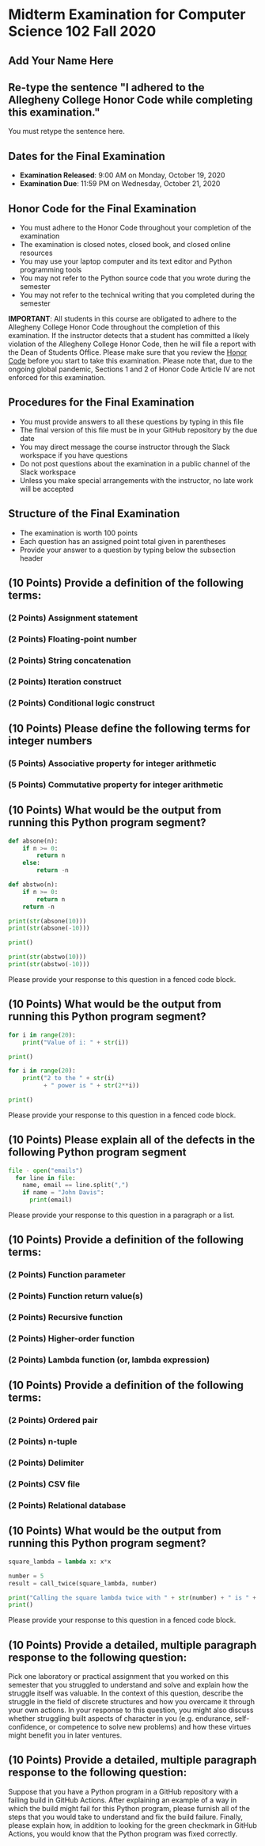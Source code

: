 # Midterm Examination for Computer Science 102 Fall 2020

## Add Your Name Here

## Re-type the sentence "I adhered to the Allegheny College Honor Code while completing this examination."

You must retype the sentence here.

## Dates for the Final Examination

- **Examination Released**: 9:00 AM on Monday, October 19, 2020
- **Examination Due**: 11:59 PM on Wednesday, October 21, 2020

## Honor Code for the Final Examination

- You must adhere to the Honor Code throughout your completion of the examination
- The examination is closed notes, closed book, and closed online resources
- You may use your laptop computer and its text editor and Python programming tools
- You may not refer to the Python source code that you wrote during the semester
- You may not refer to the technical writing that you completed during the semester

**IMPORTANT**: All students in this course are obligated to adhere to the
Allegheny College Honor Code throughout the completion of this examination. If
the instructor detects that a student has committed a likely violation of the
Allegheny College Honor Code, then he will file a report with the Dean of
Students Office. Please make sure that you review the [Honor
Code](https://sites.allegheny.edu/about/honor-code/) before you start to take
this examination. Please note that, due to the ongoing global pandemic, Sections
1 and 2 of Honor Code Article IV are not enforced for this examination.

## Procedures for the Final Examination

- You must provide answers to all these questions by typing in this file
- The final version of this file must be in your GitHub repository by the due date
- You may direct message the course instructor through the Slack workspace if you have questions
- Do not post questions about the examination in a public channel of the Slack workspace
- Unless you make special arrangements with the instructor, no late work will be accepted

## Structure of the Final Examination

- The examination is worth 100 points
- Each question has an assigned point total given in parentheses
- Provide your answer to a question by typing below the subsection header

## (10 Points) Provide a definition of the following terms:

### (2 Points) Assignment statement

### (2 Points) Floating-point number

### (2 Points) String concatenation

### (2 Points) Iteration construct

### (2 Points) Conditional logic construct

## (10 Points) Please define the following terms for integer numbers

### (5 Points) Associative property for integer arithmetic

### (5 Points) Commutative property for integer arithmetic

## (10 Points) What would be the output from running this Python program segment?

```python
def absone(n):
    if n >= 0:
        return n
    else:
        return -n

def abstwo(n):
    if n >= 0:
        return n
    return -n

print(str(absone(10)))
print(str(absone(-10)))

print()

print(str(abstwo(10)))
print(str(abstwo(-10)))
```

Please provide your response to this question in a fenced code block.

## (10 Points) What would be the output from running this Python program segment?

```python
for i in range(20):
    print("Value of i: " + str(i))

print()

for i in range(20):
    print("2 to the " + str(i)
          + " power is " + str(2**i))

print()
```

Please provide your response to this question in a fenced code block.

## (10 Points) Please explain all of the defects in the following Python program segment

```python
file - open("emails")
  for line in file:
    name, email == line.split(",")
    if name = "John Davis":
      print(email)
```

Please provide your response to this question in a paragraph or a list.

## (10 Points) Provide a definition of the following terms:

### (2 Points) Function parameter

### (2 Points) Function return value(s)

### (2 Points) Recursive function

### (2 Points) Higher-order function

### (2 Points) Lambda function (or, lambda expression)

## (10 Points) Provide a definition of the following terms:

### (2 Points) Ordered pair

### (2 Points) n-tuple

### (2 Points) Delimiter

### (2 Points) CSV file

### (2 Points) Relational database

## (10 Points) What would be the output from running this Python program segment?

```python
square_lambda = lambda x: x*x

number = 5
result = call_twice(square_lambda, number)

print("Calling the square lambda twice with " + str(number) + " is " + str(result))
print()
```

Please provide your response to this question in a fenced code block.

## (10 Points) Provide a detailed, multiple paragraph response to the following question:

Pick one laboratory or practical assignment that you worked on this semester
that you struggled to understand and solve and explain how the struggle itself
was valuable. In the context of this question, describe the struggle in the
field of discrete structures and how you overcame it through your own actions.
In your response to this question, you might also discuss whether struggling
built aspects of character in you (e.g. endurance, self-confidence, or
competence to solve new problems) and how these virtues might benefit you in
later ventures.

## (10 Points) Provide a detailed, multiple paragraph response to the following question:

Suppose that you have a Python program in a GitHub repository with a failing
build in GitHub Actions. After explaining an example of a way in which the build
might fail for this Python program, please furnish all of the steps that you
would take to understand and fix the build failure. Finally, please explain how,
in addition to looking for the green checkmark in GitHub Actions, you would know
that the Python program was fixed correctly.
